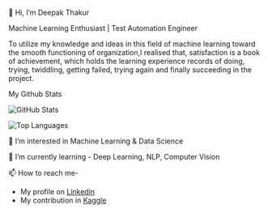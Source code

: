 👋 Hi, I’m Deepak Thakur

Machine Learning Enthusiast | Test Automation Engineer

To utilize my knowledge and ideas in this field of machine learning toward the smooth functioning of organization,I realised that, satisfaction is a book of achievement, which holds the learning experience records of doing, trying, twiddling, getting failed, trying again and finally succeeding in the project.

My Github Stats

![GitHub Stats](https://github-readme-stats.vercel.app/api?username=deepakthakur-92&theme=radical)

![Top Languages](https://github-readme-stats.vercel.app/api/top-langs/?username=deepakthakur-92&show_icons=true&theme=radical)


👀 I’m interested in Machine Learning & Data Science

🌱 I’m currently learning - Deep Learning, NLP, Computer Vision

📫 How to reach me-
   -  My profile on [Linkedin](www.linkedin.com/in/deepak-thakur-7436041b3)
   -  My contribution in [Kaggle](www.kaggle.com/deepakthakur92)




<!---
deepakthakur-92/deepakthakur-92 is a ✨ special ✨ repository because its `README.md` (this file) appears on your GitHub profile.
You can click the Preview link to take a look at your changes.
--->

